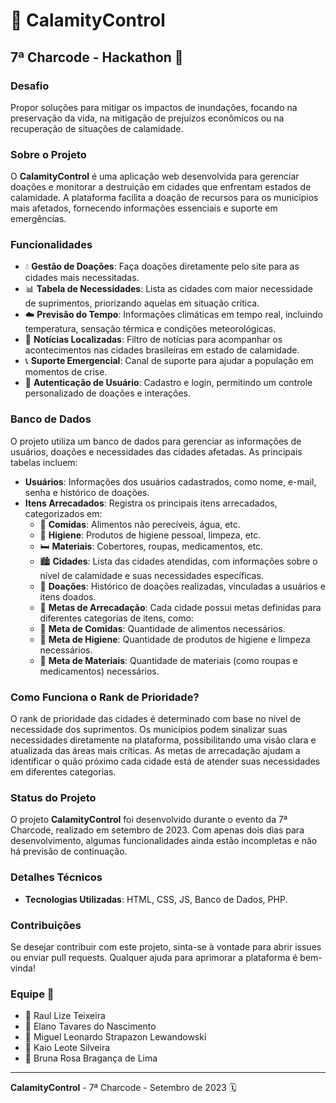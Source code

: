 # 🌊 CalamityControl

## 7ª Charcode - Hackathon 🚀

### Desafio
Propor soluções para mitigar os impactos de inundações, focando na preservação da vida, na mitigação de prejuízos econômicos ou na recuperação de situações de calamidade.

### Sobre o Projeto
O **CalamityControl** é uma aplicação web desenvolvida para gerenciar doações e monitorar a destruição em cidades que enfrentam estados de calamidade. A plataforma facilita a doação de recursos para os municípios mais afetados, fornecendo informações essenciais e suporte em emergências.

### Funcionalidades
- 💧 **Gestão de Doações**: Faça doações diretamente pelo site para as cidades mais necessitadas.
- 📊 **Tabela de Necessidades**: Lista as cidades com maior necessidade de suprimentos, priorizando aquelas em situação crítica.
- ☁️ **Previsão do Tempo**: Informações climáticas em tempo real, incluindo temperatura, sensação térmica e condições meteorológicas.
- 📰 **Notícias Localizadas**: Filtro de notícias para acompanhar os acontecimentos nas cidades brasileiras em estado de calamidade.
- 📞 **Suporte Emergencial**: Canal de suporte para ajudar a população em momentos de crise.
- 🔐 **Autenticação de Usuário**: Cadastro e login, permitindo um controle personalizado de doações e interações.

### Banco de Dados
O projeto utiliza um banco de dados para gerenciar as informações de usuários, doações e necessidades das cidades afetadas. As principais tabelas incluem:

- **Usuários**: Informações dos usuários cadastrados, como nome, e-mail, senha e histórico de doações.
- **Itens Arrecadados**: Registra os principais itens arrecadados, categorizados em:
  - 🍞 **Comidas**: Alimentos não perecíveis, água, etc.
  - 🧼 **Higiene**: Produtos de higiene pessoal, limpeza, etc.
  - 🛏️ **Materiais**: Cobertores, roupas, medicamentos, etc.
  - 🏙️ **Cidades**: Lista das cidades atendidas, com informações sobre o nível de calamidade e suas necessidades específicas.
  - 💸 **Doações**: Histórico de doações realizadas, vinculadas a usuários e itens doados.
  - 🎯 **Metas de Arrecadação**: Cada cidade possui metas definidas para diferentes categorias de itens, como:
  - 🍎 **Meta de Comidas**: Quantidade de alimentos necessários.
  - 🧴 **Meta de Higiene**: Quantidade de produtos de higiene e limpeza necessários.
  - 👕 **Meta de Materiais**: Quantidade de materiais (como roupas e medicamentos) necessários.

### Como Funciona o Rank de Prioridade?
O rank de prioridade das cidades é determinado com base no nível de necessidade dos suprimentos. Os municípios podem sinalizar suas necessidades diretamente na plataforma, possibilitando uma visão clara e atualizada das áreas mais críticas. As metas de arrecadação ajudam a identificar o quão próximo cada cidade está de atender suas necessidades em diferentes categorias.

### Status do Projeto
O projeto **CalamityControl** foi desenvolvido durante o evento da 7ª Charcode, realizado em setembro de 2023. Com apenas dois dias para desenvolvimento, algumas funcionalidades ainda estão incompletas e não há previsão de continuação.

### Detalhes Técnicos
- **Tecnologias Utilizadas**: HTML, CSS, JS, Banco de Dados, PHP.

### Contribuições
Se desejar contribuir com este projeto, sinta-se à vontade para abrir issues ou enviar pull requests. Qualquer ajuda para aprimorar a plataforma é bem-vinda!

### Equipe 👥
- 👤 Raul Lize Teixeira
- 👤 Elano Tavares do Nascimento
- 👤 Miguel Leonardo Strapazon Lewandowski
- 👤 Kaio Leote Silveira
- 👤 Bruna Rosa Bragança de Lima

---

**CalamityControl** - 7ª Charcode - Setembro de 2023 🗓️


